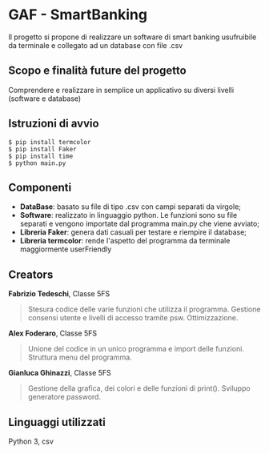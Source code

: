 # GAF - SmartBanking
Il progetto si propone di realizzare un software di smart banking usufruibile da terminale e collegato ad un database con file .csv

## Scopo e finalità future del progetto
Comprendere e realizzare in semplice un applicativo su diversi livelli (software e database)

## Istruzioni di avvio

    $ pip install termcolor
    $ pip install Faker
    $ pip install time
    $ python main.py
   

## Componenti

- **DataBase**:  basato su file di tipo .csv con campi separati da virgole;
- **Software**:  realizzato in linguaggio python. Le funzioni sono su file separati e vengono importate dal programma main.py che viene avviato;
- **Libreria Faker**:  genera dati casuali per testare e riempire il database;
- **Libreria termcolor**:  rende l'aspetto del programma da terminale maggiormente userFriendly

## Creators

**Fabrizio Tedeschi**, Classe 5FS
> Stesura codice delle varie funzioni che utilizza il programma. Gestione consensi utente e livelli di accesso tramite psw. Ottimizzazione.

**Alex Foderaro**, Classe 5FS
> Unione del codice in un unico programma e import delle funzioni. Struttura menu del programma.

**Gianluca Ghinazzi**, Classe 5FS
> Gestione della grafica, dei colori e delle funzioni di print(). Sviluppo generatore password.

## Linguaggi utilizzati
Python 3, csv

